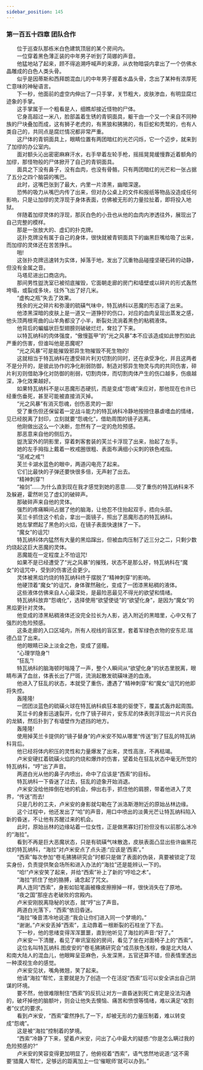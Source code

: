 ```yaml
---
sidebar_position: 145
---
```

### 第一百五十四章 团队合作  


　　位于巡查队那栋米白色建筑顶层的某个房间内。  
　　一位穿着黑色薄正装的中年男子听到了简娜的声音。  
　　他猛地站了起来，顾不得追溯呼喊声的来源，从衣物暗袋内拿出了一个仿佛水晶雕成的白色人类头骨。  
　　似乎是因蒂斯和西拜朗混血儿的中年男子握着水晶头骨，念出了某种有浓厚死亡意味的神秘语言。  
　　下一秒，他面前的虚空内伸出了一只手掌，关节粗大，皮肤渗血，有明显腐烂迹象的手掌。  
　　这手掌属于一个粗看是人，细瞧却接近怪物的尸体。  
　　它身高超过一米八，脸部盖着生锈的青铜面具，躯干由一个又一个来自不同种族的尸块叠加而成，这有狮子老虎的，有黑狼和狒狒的，有巨蛇和秃鹫的，也有人类自己的，共同点是腐烂情况都非常严重。  
　　这尸体的青铜面具上，眼睛位置有两团暗红的光芒闪烁，它一个迈步，就来到了加缪的办公室内。  
　　面对额头沁出密密麻麻汗水，右手举着左轮手枪，摇摇晃晃缓慢靠近着额角的加缪，那怪物般的尸体掀开了自己的青铜面具。  
　　面具之下没有鼻子，没有血肉，也没有骨骼，只有两团暗红的光芒和一张占据了五分之四个脑袋的嘴巴。  
　　此时，这嘴巴张到了最大，内里一片漆黑，幽暗深邃。  
　　恐怖的吸力从嘴巴内传了出来，但对办公桌上的文件和报纸等物品没造成任何影响，只是让加缪的灵浮现于身体表面，仿佛被无形的力量拉扯着，即将投入地狱。  
　　伴随着加缪灵体的浮现，那灰白色的小丑也从他的血肉内渗透往外，展现出了自己完整的模样。  
　　那是一张放大的、虚幻的扑克牌。  
　　这扑克牌没有属于自己的身体，很快就被青铜面具下的幽黑巨嘴给吸了出来，而加缪的灵体还在苦苦挣扎。  
　　啪!  
　　这张扑克牌迅速转为实体，掉落于地，发出了沉重物品碰撞坚硬石砖的动静，但没有金属之音。  
　　马塔尼进出口商店内。  
　　那间男性盥洗室已被彻底摧毁，它面朝走廊的房门和墙壁或以碎片的形式轰然垮塌，或裂成多块，往外飞出了好几米。  
　　“虚构之瓶”失去了效果。  
　　残余的光之碎片和弥漫的硫磺气味中，特瓦纳科以恶魔的形态滚了出来。  
　　他漆黑深暗的皮肤上是一道又一道狰狞的伤口，对应的血肉呈现出蒸发之感，他头顶两根弯曲的山羊角都没了小半，断裂处流淌着黑色的粘稠液体。  
　　他背后的蝙蝠状巨型翅膀则破破烂烂，耷拉了下来。  
　　以特瓦纳科的肉体强度，“傲慢盔甲”的“光之风暴”本不应该造成如此惨烈如此严重的伤害，但谁叫他是恶魔呢?  
　　“光之风暴”可是能摧毁邪异生物摧毁不死生物的!  
　　这就相当于特瓦纳科在遭受碎片利刃切割的同时，还在承受净化，并且这两者不是分开的，是彼此协作的净化削弱防御，制造对邪异生物灵与肉的共同伤害，碎片利刃则借助净化对防御的削弱，切割肉体，而切割肉体产生的伤口越多，伤痕越深，净化效果越好。  
　　如果特瓦纳科不是以恶魔形态硬抗，而是变成“怨魂”来应对，那他现在也许已经重伤垂死，甚至可能被直接消灭掉。  
　　“光之风暴”有消灭怨魂，创伤恶灵的一面!  
　　受了重伤但还保留着一定战斗能力的特瓦纳科冷静地按捺住暴虐嗜血的情绪，见已经脱离了封印，立刻就要“怨魂化”，借助周围的镜子逃离。  
　　他刚做出这么一个决断，忽然有了一定的危险预感。  
　　那恶意来自他的侧后方。  
　　盥洗室外的阴影里，穿着刺客套装的芙兰卡浮现了出来，抬起了左手。  
　　她的左手拇指上戴着一枚戒圈很粗、表面布满细小尖刺的铁色戒指。  
　　“惩戒之戒”!  
　　芙兰卡湖水蓝色的眼中，两道闪电亮了起来。  
　　它们比最快的子弹还要快很多倍，无声射了出去。  
　　“精神刺穿”!  
　　“袖剑”......为什么直到现在我才感觉到她的恶意…….受了重伤的特瓦纳科来不及躲避，霍然听见了虚幻的破碎声。  
　　那破碎声来自他的灵体。  
　　强烈的疼痛瞬间占据了他的脑海，让他忍不住抬起双手，捂向头部。  
　　芙兰卡抓住这个机会，拿出一面镜子，照出了恶魔形态的特瓦纳科。  
　　她左掌燃起了黑色的火焰，在镜子表面快速抹了一下。  
　　“魔女”的诅咒!  
　　特瓦纳科体内猛然有大量的黑焰蹿出，但被血肉压制了近三分之二，只剩少数灼烧起这巨大恶魔的灵体。  
　　恶魔能在一定程度上不怕诅咒!  
　　如果不是已经遭受了“光之风暴”的摧残，状态不是那么好，特瓦纳科在“魔女”的诅咒中，受到的伤害还会更少。  
　　灵体被黑焰灼烧的特瓦纳科终于摆脱了“精神刺穿”的影响。  
　　他硬顶着“魔女”的诅咒，身体骤然融化，变成了一团漆黑粘稠的液体。  
　　这些液体仿佛来自人心最深处，是最险恶最见不得光的欲望和情绪。  
　　特瓦纳科放弃“怨魂化”，选择使用“欲望使徒”的“欲望化身”，是因为“魔女”的黑焰更针对灵体。  
　　他变成的漆黑粘稠液体还没完全拉长为人影，逃入附近的黑暗里，心中又有了强烈的危险预感。  
　　这条走廊的入口区域内，所有人视线的盲区里，套着军绿色衣物的安东尼.瑞德凸显了出来。  
　　他的眼睛已染上淡金之色，变成了竖瞳。  
　　“心理学隐身”!  
　　“狂乱”!  
　　特瓦纳科的脑海顿时嗡隆了一声，整个人瞬间从“欲望化身”的状态里脱离，眼睛布满了血丝，体表长出了尸斑，流淌起散发硫磺味道的血液。  
　　他进入了狂乱的状态，本就受了重伤，遭遇了“精神刺穿”和“魔女”诅咒的他即将失控。  
　　轰隆隆!  
　　一团团淡蓝色的硫磺火球在特瓦纳科疯狂本能的驱使下，覆盖式轰炸起周围。  
　　芙兰卡的身影迅速裂开，化作了镜子碎片，安东尼的体表则浮现出一片片灰白的龙鳞，然后扑到了有墙壁作为遮挡的地方。  
　　轰隆隆!  
　　使用掉芙兰卡提供的“镜子替身”的卢米安不知从哪里“传送”到了狂乱的特瓦纳科背后。  
　　他已经将体内积压的灵性和力量爆发了出来，灵性高涨，不再枯竭。  
　　卢米安硬扛着硫磺火焰的灼烧和爆炸的伤害，望着处在狂乱状态中毫无所觉的特瓦纳科，“哼”出了声音。  
　　两道白光从他的鼻子内喷出，命中了应该是“西索”的目标。  
　　特瓦纳科一下昏迷了过去，狂乱的迹象开始消退。  
　　卢米安没给他摔倒在地的机会，伸出右手，抓住他的肩膀，带着他进入了灵界，“传送”而去!  
　　只是几秒的工夫，卢米安的身影就勾勒在了派洛斯港附近的原始丛林边缘。  
　　这个过程中，他还发出了“哈”的声音，用口中喷出的淡黄光芒让特瓦纳科陷入新的昏迷，不让他有苏醒过来的机会。  
　　此时，原始丛林的边缘站着一位女性，正是做黑寡妇打扮但没有以前那么冰冷的“海拉”。  
　　看到不再是巨大恶魔状态，只是有硫磺气味散逸，皮肤表面凸显出些许幽黑花纹的特瓦纳科，“海拉”对卢米安点了点头道:“应该是‘西索’。”  
　　“西索”每次参加“卷毛狒狒研究会”时都只是做了表面的伪装，真要被锁定了现实身份，负责提供聚会场所和进入办法的“海拉”还是能辨认一下的。  
　　“哈!”卢米安笑了起来，并给“西索”补上了新的“哼哈之术”。  
　　“海拉”抓住了他的胳膊，诵念起了咒文。  
　　两人连同“西索”，身影如铅笔画被橡皮擦擦掉一样，很快消失在了原地。  
　　“夜之国”那座古老破败的宫殿内。  
　　卢米安刚脱离隐秘的状态，就“哼”出了声音。  
　　两道白光落下，“西索”依旧昏迷。  
　　“海拉”嗓音清冷地说道:“我会让你们进入同一个梦境的。”  
　　“谢谢。”卢米安丢掉“西索”，主动靠着一根断裂的石柱坐了下去。  
　　下一秒，他的思绪变得浑浑噩噩，直到他听见了海拉的声音:“好了。”  
　　卢米安一下清醒，看见了审讯室般的房间，看见了坐在对面椅子上的“西索”。  
　　这位名叫特瓦纳科.图皮安的“卷毛狒狒研究会”成员肤色浅棕，像是北大陆人和南大陆人的混血儿，他眼眸呈亚麻色，头发深黑，五官还算不错，但表情里透出一种漠视生命的感觉。  
　　卢米安见状，嘴角微翘，笑了起来。  
　　他请“海拉”帮忙，主要就是为了创造一个在活捉“西索”后可以安全讲出自己阴谋的环境。  
　　要不然，他很难限制住“西索”的反抗让对方一直昏迷到死亡肯定是没法沟通的，破坏掉他的脑额叶，则会让他失去懊恼、痛苦和愤恨等情绪，难以满足“收割者”仪式的要求。  
　　看到卢米安，“西索”霍然挣扎了一下，却被无形的力量压制着，难以转变成“怨魂”。  
　　这是被“海拉”控制着的梦境。  
　　“西索”冷静了下来，望着卢米安，问出了心中最大的疑惑:“你是怎么瞒过我的危险预感的?“  
　　卢米安的笑容变得更加明显了，他俯视着“西索”，语气悠然地说道:“这不需要‘猎魔人’帮忙，足够远的距离加上一位‘催眠师’就可以办到。”  
